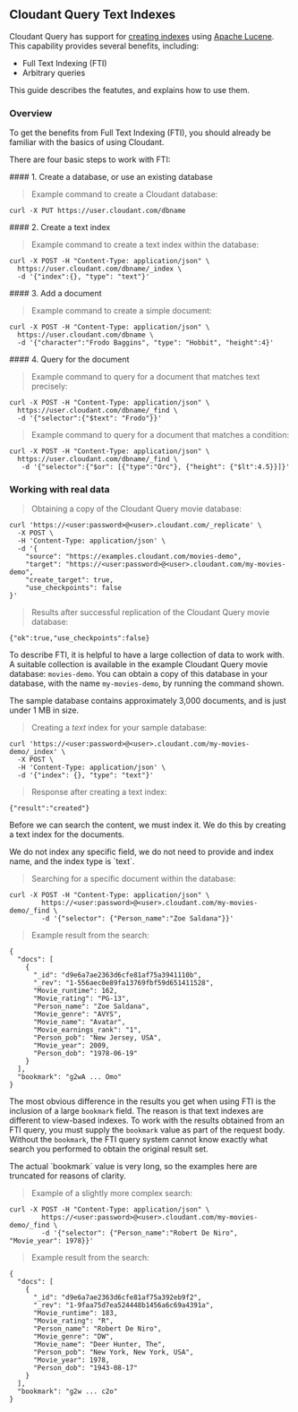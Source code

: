 ## Cloudant Query Text Indexes

Cloudant Query has support for [creating indexes](api.html#creating-a-new-index)
using [Apache Lucene](http://lucene.apache.org/).
This capability provides several benefits, including:

-	Full Text Indexing (FTI)
-	Arbitrary queries

This guide describes the featutes, and explains how to use them.

### Overview

To get the benefits from Full Text Indexing (FTI),
you should already be familiar with the basics of using Cloudant.

There are four basic steps to work with FTI:

<div id="step01"></div>
#### 1. Create a database, or use an existing database

> Example command to create a Cloudant database:

```
curl -X PUT https://user.cloudant.com/dbname
```

<div id="step02"></div>
#### 2. Create a text index

> Example command to create a text index within the database:

```
curl -X POST -H "Content-Type: application/json" \
  https://user.cloudant.com/dbname/_index \
  -d '{"index":{}, "type": "text"}'
```

<div id="step03"></div>
#### 3. Add a document

> Example command to create a simple document:

```
curl -X POST -H "Content-Type: application/json" \
  https://user.cloudant.com/dbname \
  -d '{"character":"Frodo Baggins", "type": "Hobbit", "height":4}'
```

<div id="step04"></div>
#### 4. Query for the document

> Example command to query for a document that matches text precisely:

```
curl -X POST -H "Content-Type: application/json" \
  https://user.cloudant.com/dbname/_find \
  -d '{"selector":{"$text": "Frodo"}}'
```

> Example command to query for a document that matches a condition:

```
curl -X POST -H "Content-Type: application/json" \
  https://user.cloudant.com/dbname/_find \
  ￼-d '{"selector":{"$or": [{"type":"Orc"}, {"height": {"$lt":4.5}}]}'
```

### Working with real data

> Obtaining a copy of the Cloudant Query movie database:

```
curl 'https://<user:password>@<user>.cloudant.com/_replicate' \
  -X POST \
  -H 'Content-Type: application/json' \
  -d '{
    "source": "https://examples.cloudant.com/movies-demo",
    "target": "https://<user:password>@<user>.cloudant.com/my-movies-demo",
    "create_target": true,
    "use_checkpoints": false
}'
```

> Results after successful replication of the Cloudant Query movie database:

```
{"ok":true,"use_checkpoints":false}
```

To describe FTI, it is helpful to have a large collection of data to work with.
A suitable collection is available in the example Cloudant Query movie database: `movies-demo`.
You can obtain a copy of this database in your database, with the name `my-movies-demo`,
by running the command shown.

The sample database contains approximately 3,000 documents, and is just under 1 MB in size.

<div></div>

> Creating a _text_ index for your sample database:

```
curl 'https://<user:password>@<user>.cloudant.com/my-movies-demo/_index' \
  -X POST \
  -H 'Content-Type: application/json' \
  -d '{"index": {}, "type": "text"}'
```

> Response after creating a text index:

```
{"result":"created"}
```

Before we can search the content, we must index it. We do this by creating a text index for the documents.
<aside class="notice">We do not index any specific field, we do not need to provide and index name, and the index type is `text`.</aside>

<div></div>

> Searching for a specific document within the database:

```
curl -X POST -H "Content-Type: application/json" \
        https://<user:password>@<user>.cloudant.com/my-movies-demo/_find \
        -d '{"selector": {"Person_name":"Zoe Saldana"}}'
```

> Example result from the search:

```
{
  "docs": [
    {
      "_id": "d9e6a7ae2363d6cfe81af75a3941110b",
      "_rev": "1-556aec0e89fa13769fbf59d651411528",
      "Movie_runtime": 162,
      "Movie_rating": "PG-13",
      "Person_name": "Zoe Saldana",
      "Movie_genre": "AVYS",
      "Movie_name": "Avatar",
      "Movie_earnings_rank": "1",
      "Person_pob": "New Jersey, USA",
      "Movie_year": 2009,
      "Person_dob": "1978-06-19"
    }
  ],
  "bookmark": "g2wA ... Omo"
}
```

The most obvious difference in the results you get when using FTI is the inclusion of a large `bookmark` field. The reason is that text indexes are different to view-based indexes. To work with the results obtained from an FTI query, you must supply the `bookmark` value as part of the request body. Without the `bookmark`, the FTI query system cannot know exactly what search you performed to obtain the original result set.

<aside class="warning">The actual `bookmark` value is very long, so the examples here are truncated for reasons of clarity.</aside>

<div></div>

> Example of a slightly more complex search:

```
curl -X POST -H "Content-Type: application/json" \
        https://<user:password>@<user>.cloudant.com/my-movies-demo/_find \
        -d '{"selector": {"Person_name":"Robert De Niro", "Movie_year": 1978}}'
```

> Example result from the search:

```
{
  "docs": [
    {
      "_id": "d9e6a7ae2363d6cfe81af75a392eb9f2",
      "_rev": "1-9faa75d7ea524448b1456a6c69a4391a",
      "Movie_runtime": 183,
      "Movie_rating": "R",
      "Person_name": "Robert De Niro",
      "Movie_genre": "DW",
      "Movie_name": "Deer Hunter, The",
      "Person_pob": "New York, New York, USA",
      "Movie_year": 1978,
      "Person_dob": "1943-08-17"
    }
  ],
  "bookmark": "g2w ... c2o"
}
```